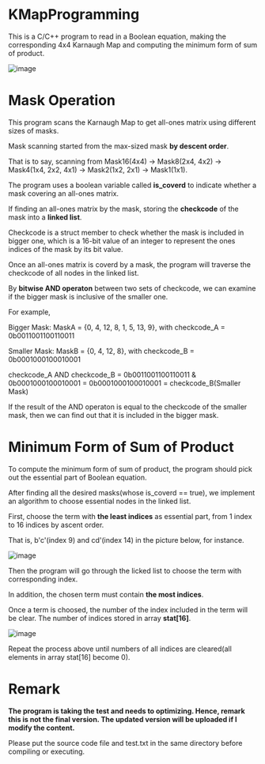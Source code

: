 # KMapProgramming
This is a C/C++ program to read in a Boolean equation, making the corresponding 4x4 Karnaugh Map and computing the minimum form of sum of product.

![image](https://user-images.githubusercontent.com/76551322/135667688-34066d2e-cb52-4dce-a72d-77506a09dc6e.png)

# Mask Operation
This program scans the Karnaugh Map to get all-ones matrix using different sizes of masks.

Mask scanning started from the max-sized mask **by descent order**.

That is to say, scanning from Mask16(4x4) -> Mask8(2x4, 4x2) -> Mask4(1x4, 2x2, 4x1) -> Mask2(1x2, 2x1) -> Mask1(1x1).

The program uses a boolean variable called **is_coverd** to indicate whether a mask covering an all-ones matrix.

If finding an all-ones matrix by the mask, storing the **checkcode** of the mask into a **linked list**.

Checkcode is a struct member to check whether the mask is included in bigger one, which is a 16-bit value of an integer to represent the ones indices of the mask by its bit value.

Once an all-ones matrix is coverd by a mask, the program will traverse the checkcode of all nodes in the linked list.

By **bitwise AND operaton** between two sets of checkcode, we can examine if the bigger mask is inclusive of the smaller one.

For example,

Bigger Mask: MaskA = {0, 4, 12, 8, 1, 5, 13, 9}, with checkcode_A = 0b0011001100110011

Smaller Mask:  MaskB = {0, 4, 12, 8}, with checkcode_B = 0b0001000100010001

checkcode_A AND checkcode_B = 0b0011001100110011 & 0b0001000100010001 = 0b0001000100010001 = checkcode_B(Smaller Mask)

If the result of the AND operaton is equal to the checkcode of the smaller mask, then we can find out that it is included in the bigger mask.

# Minimum Form of Sum of Product
To compute the minimum form of sum of product, the program should pick out the essential part of Boolean equation.

After finding all the desired masks(whose is_coverd == true), we implement an algorithm to choose essential nodes in the linked list.

First, choose the term with **the least indices** as essential part, from 1 index to 16 indices by ascent order.

That is, b'c'(index 9) and cd'(index 14) in the picture below, for instance.

![image](https://user-images.githubusercontent.com/76551322/135664044-4112cc78-7f38-4fbb-abfe-fdeded7c3f28.png)

Then the program will go through the licked list to choose the term with corresponding index.

In addition, the chosen term must contain **the most indices**.

Once a term is choosed, the number of the index included in the term will be clear. The number of indices stored in array **stat[16]**.

![image](https://user-images.githubusercontent.com/76551322/135666215-4cbbebdf-f826-4368-a43e-592269b93c08.png)

Repeat the process above until numbers of all indices are cleared(all elements in array stat[16] become 0).

# Remark
**The program is taking the test and needs to optimizing. Hence, remark this is not the final version.
The updated version will be uploaded if I modify the content.**

Please put the source code file and test.txt in the same directory before compiling or executing.
